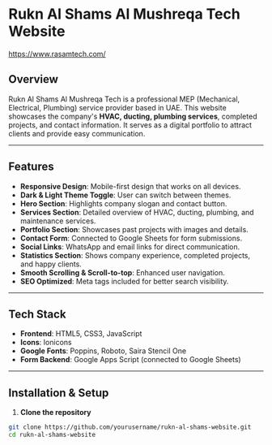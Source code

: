 # Rukn Al Shams Al Mushreqa Tech Website

https://www.rasamtech.com/

## Overview
Rukn Al Shams Al Mushreqa Tech is a professional MEP (Mechanical, Electrical, Plumbing) service provider based in UAE. This website showcases the company's **HVAC, ducting, plumbing services**, completed projects, and contact information. It serves as a digital portfolio to attract clients and provide easy communication.

---

## Features
- **Responsive Design**: Mobile-first design that works on all devices.
- **Dark & Light Theme Toggle**: User can switch between themes.
- **Hero Section**: Highlights company slogan and contact button.
- **Services Section**: Detailed overview of HVAC, ducting, plumbing, and maintenance services.
- **Portfolio Section**: Showcases past projects with images and details.
- **Contact Form**: Connected to Google Sheets for form submissions.
- **Social Links**: WhatsApp and email links for direct communication.
- **Statistics Section**: Shows company experience, completed projects, and happy clients.
- **Smooth Scrolling & Scroll-to-top**: Enhanced user navigation.
- **SEO Optimized**: Meta tags included for better search visibility.

---

## Tech Stack
- **Frontend**: HTML5, CSS3, JavaScript  
- **Icons**: Ionicons  
- **Google Fonts**: Poppins, Roboto, Saira Stencil One  
- **Form Backend**: Google Apps Script (connected to Google Sheets)  

---

## Installation & Setup

1. **Clone the repository**
```bash
git clone https://github.com/yourusername/rukn-al-shams-website.git
cd rukn-al-shams-website
